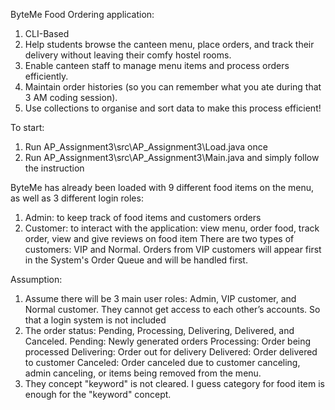 ByteMe Food Ordering application:
1. CLI-Based
2. Help students browse the canteen menu, place orders, and track their delivery without leaving their comfy hostel rooms.
3. Enable canteen staff to manage menu items and process orders efficiently.
4. Maintain order histories (so you can remember what you ate during that 3 AM coding session).
5. Use collections to organise and sort data to make this process efficient!

To start:
1. Run AP_Assignment3\src\AP_Assignment3\Load.java once
2. Run AP_Assignment3\src\AP_Assignment3\Main.java and simply follow the instruction

ByteMe has already been loaded with 9 different food items on the menu, as well as 3 different login roles:
1. Admin: to keep track of food items and customers orders
2. Customer: to interact with the application: view menu, order food, track order, view and give reviews on food item
There are two types of customers: VIP and Normal. Orders from VIP customers will appear first in the System's Order Queue and will be handled first.

Assumption:
1. Assume there will be 3 main user roles: Admin, VIP customer, and Normal customer. They cannot get access to each other’s accounts. So that a login system is not included
2. The order status: Pending, Processing, Delivering, Delivered, and Canceled.
  Pending: Newly generated orders
  Processing: Order being processed
  Delivering: Order out for delivery
  Delivered: Order delivered to customer
  Canceled: Order canceled due to customer canceling, admin canceling, or items being removed from the menu.
3. They concept "keyword" is not cleared. I guess category for food item is enough for the "keyword" concept.

